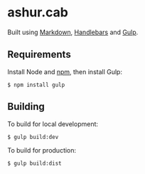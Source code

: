 # ashur.cab

Built using [Markdown][markdown], [Handlebars][handlebars] and [Gulp][gulp].


## Requirements

Install Node and [npm][npm], then install Gulp:

```
$ npm install gulp
```

## Building

To build for local development:

```
$ gulp build:dev
```

To build for production:

```
$ gulp build:dist
```


<!-- Links -->
[gulp]: https://gulpjs.com
[handlebars]: http://handlebarsjs.com
[markdown]: http://commonmark.org
[npm]: https://docs.npmjs.com/getting-started/installing-node
